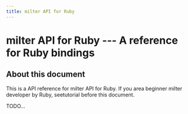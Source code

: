 ```yaml
---
title: milter API for Ruby
---
```


# milter API for Ruby --- A reference for Ruby bindings

## About this document

This is a API reference for milter API for Ruby. If you area beginner milter developer by Ruby, seetutorial before this document.

TODO...


